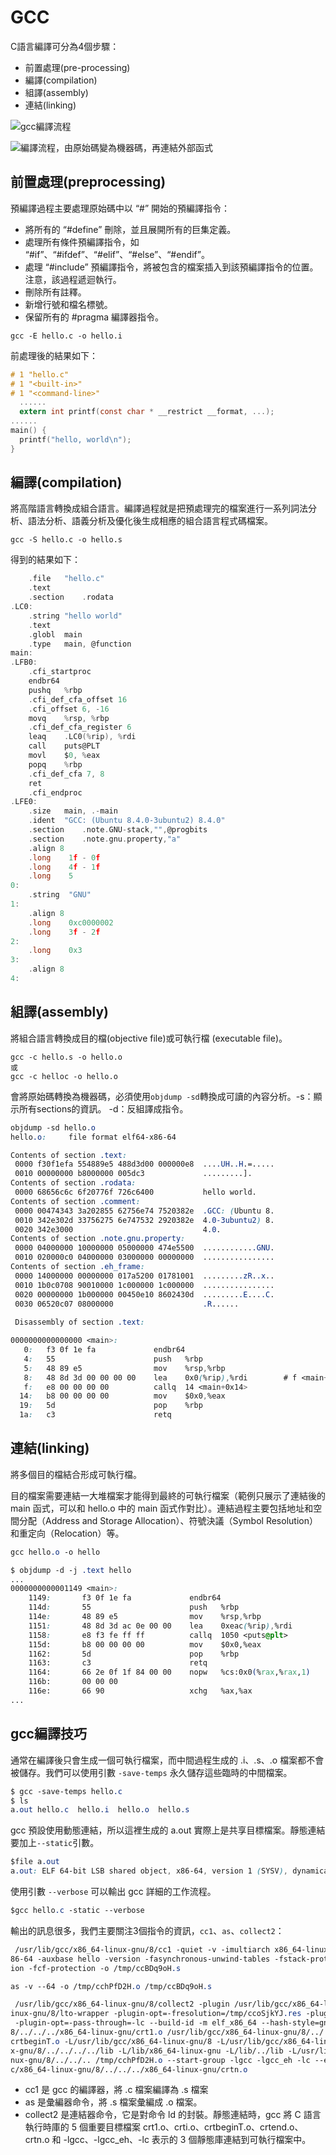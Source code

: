 # GCC

C語言編譯可分為4個步驟：

* 前置處理(pre-processing)
* 編譯(compilation)
* 組譯(assembly)
* 連結(linking)



![gcc編譯流程](../.gitbook/assets/gcc\_compile\_process.png)

![編譯流程，由原始碼變為機器碼，再連結外部函式](../.gitbook/assets/compile\_process.png)

## 前置處理(preprocessing)

預編譯過程主要處理原始碼中以 “#” 開始的預編譯指令：

* 將所有的 “#define” 刪除，並且展開所有的巨集定義。
* 處理所有條件預編譯指令，如 “#if”、“#ifdef”、“#elif”、“#else”、“#endif”。
* 處理 “#include” 預編譯指令，將被包含的檔案插入到該預編譯指令的位置。注意，該過程遞迴執行。
* 刪除所有註釋。
* 新增行號和檔名標號。
* 保留所有的 #pragma 編譯器指令。

```
gcc -E hello.c -o hello.i
```

前處理後的結果如下：

```c
# 1 "hello.c"
# 1 "<built-in>"
# 1 "<command-line>"
  ......
  extern int printf(const char * __restrict __format, ...);
......
main() {
  printf("hello, world\n");
}
```

## 編譯(compilation)

將高階語言轉換成組合語言。編譯過程就是把預處理完的檔案進行一系列詞法分析、語法分析、語義分析及優化後生成相應的組合語言程式碼檔案。

```
gcc -S hello.c -o hello.s
```

得到的結果如下：

```c
	.file	"hello.c"
	.text
	.section	.rodata
.LC0:
	.string	"hello world"
	.text
	.globl	main
	.type	main, @function
main:
.LFB0:
	.cfi_startproc
	endbr64
	pushq	%rbp
	.cfi_def_cfa_offset 16
	.cfi_offset 6, -16
	movq	%rsp, %rbp
	.cfi_def_cfa_register 6
	leaq	.LC0(%rip), %rdi
	call	puts@PLT
	movl	$0, %eax
	popq	%rbp
	.cfi_def_cfa 7, 8
	ret
	.cfi_endproc
.LFE0:
	.size	main, .-main
	.ident	"GCC: (Ubuntu 8.4.0-3ubuntu2) 8.4.0"
	.section	.note.GNU-stack,"",@progbits
	.section	.note.gnu.property,"a"
	.align 8
	.long	 1f - 0f
	.long	 4f - 1f
	.long	 5
0:
	.string	 "GNU"
1:
	.align 8
	.long	 0xc0000002
	.long	 3f - 2f
2:
	.long	 0x3
3:
	.align 8
4:
```

## 組譯(assembly)

將組合語言轉換成目的檔(objective file)或可執行檔 (executable file)。

```
gcc -c hello.s -o hello.o
或
gcc -c helloc -o hello.o
```

會將原始碼轉換為機器碼，必須使用`objdump -sd`轉換成可讀的內容分析。-s：顯示所有sections的資訊。 -d：反組譯成指令。

```css
objdump -sd hello.o
hello.o:     file format elf64-x86-64

Contents of section .text:
 0000 f30f1efa 554889e5 488d3d00 000000e8  ....UH..H.=.....
 0010 00000000 b8000000 005dc3             .........].
Contents of section .rodata:
 0000 68656c6c 6f20776f 726c6400           hello world.
Contents of section .comment:
 0000 00474343 3a202855 62756e74 7520382e  .GCC: (Ubuntu 8.
 0010 342e302d 33756275 6e747532 2920382e  4.0-3ubuntu2) 8.
 0020 342e3000                             4.0.
Contents of section .note.gnu.property:
 0000 04000000 10000000 05000000 474e5500  ............GNU.
 0010 020000c0 04000000 03000000 00000000  ................
Contents of section .eh_frame:
 0000 14000000 00000000 017a5200 01781001  .........zR..x..
 0010 1b0c0708 90010000 1c000000 1c000000  ................
 0020 00000000 1b000000 00450e10 8602430d  .........E....C.
 0030 06520c07 08000000                    .R......
 
 Disassembly of section .text:

0000000000000000 <main>:
   0:   f3 0f 1e fa             endbr64
   4:   55                      push   %rbp
   5:   48 89 e5                mov    %rsp,%rbp
   8:   48 8d 3d 00 00 00 00    lea    0x0(%rip),%rdi        # f <main+0xf>
   f:   e8 00 00 00 00          callq  14 <main+0x14>
  14:   b8 00 00 00 00          mov    $0x0,%eax
  19:   5d                      pop    %rbp
  1a:   c3                      retq
```

## 連結(linking)

將多個目的檔結合形成可執行檔。

目的檔案需要連結一大堆檔案才能得到最終的可執行檔案（範例只展示了連結後的 main 函式，可以和 hello.o 中的 main 函式作對比）。連結過程主要包括地址和空間分配（Address and Storage Allocation）、符號決議（Symbol Resolution）和重定向（Relocation）等。

```css
gcc hello.o -o hello
```

```css
$ objdump -d -j .text hello
...
0000000000001149 <main>:
    1149:       f3 0f 1e fa             endbr64
    114d:       55                      push   %rbp
    114e:       48 89 e5                mov    %rsp,%rbp
    1151:       48 8d 3d ac 0e 00 00    lea    0xeac(%rip),%rdi        # 2004 <_IO_stdin_used+0x4>
    1158:       e8 f3 fe ff ff          callq  1050 <puts@plt>
    115d:       b8 00 00 00 00          mov    $0x0,%eax
    1162:       5d                      pop    %rbp
    1163:       c3                      retq
    1164:       66 2e 0f 1f 84 00 00    nopw   %cs:0x0(%rax,%rax,1)
    116b:       00 00 00
    116e:       66 90                   xchg   %ax,%ax
...
```

## gcc編譯技巧

通常在編譯後只會生成一個可執行檔案，而中間過程生成的 .i、.s、.o 檔案都不會被儲存。我們可以使用引數 `-save-temps` 永久儲存這些臨時的中間檔案。

```css
$ gcc -save-temps hello.c
$ ls
a.out hello.c  hello.i  hello.o  hello.s
```

gcc 預設使用動態連結，所以這裡生成的 a.out 實際上是共享目標檔案。靜態連結要加上`--static`引數。

```css
$file a.out
a.out: ELF 64-bit LSB shared object, x86-64, version 1 (SYSV), dynamically linked, interpreter /lib64/ld-linux-x86-64.so.2, BuildID[sha1]=59b12d2b61718335b179997b3d5c31ea7228026b, for GNU/Linux 3.2.0, not stripped
```

使用引數 `--verbose` 可以輸出 gcc 詳細的工作流程。

```css
$gcc hello.c -static --verbose
```

輸出的訊息很多，我們主要關注3個指令的資訊，`cc1`、`as`、`collect2`：

```css
 /usr/lib/gcc/x86_64-linux-gnu/8/cc1 -quiet -v -imultiarch x86_64-linux-gnu hello.c -quiet -dumpbase hello.c -mtune=generic -march=x
86-64 -auxbase hello -version -fasynchronous-unwind-tables -fstack-protector-strong -Wformat -Wformat-security -fstack-clash-protect
ion -fcf-protection -o /tmp/ccBDq9oH.s

as -v --64 -o /tmp/cchPfD2H.o /tmp/ccBDq9oH.s

 /usr/lib/gcc/x86_64-linux-gnu/8/collect2 -plugin /usr/lib/gcc/x86_64-linux-gnu/8/liblto_plugin.so -plugin-opt=/usr/lib/gcc/x86_64-l
inux-gnu/8/lto-wrapper -plugin-opt=-fresolution=/tmp/ccoSjkYJ.res -plugin-opt=-pass-through=-lgcc -plugin-opt=-pass-through=-lgcc_eh
 -plugin-opt=-pass-through=-lc --build-id -m elf_x86_64 --hash-style=gnu --as-needed -static -z relro /usr/lib/gcc/x86_64-linux-gnu/
8/../../../x86_64-linux-gnu/crt1.o /usr/lib/gcc/x86_64-linux-gnu/8/../../../x86_64-linux-gnu/crti.o /usr/lib/gcc/x86_64-linux-gnu/8/
crtbeginT.o -L/usr/lib/gcc/x86_64-linux-gnu/8 -L/usr/lib/gcc/x86_64-linux-gnu/8/../../../x86_64-linux-gnu -L/usr/lib/gcc/x86_64-linu
x-gnu/8/../../../../lib -L/lib/x86_64-linux-gnu -L/lib/../lib -L/usr/lib/x86_64-linux-gnu -L/usr/lib/../lib -L/usr/lib/gcc/x86_64-li
nux-gnu/8/../../.. /tmp/cchPfD2H.o --start-group -lgcc -lgcc_eh -lc --end-group /usr/lib/gcc/x86_64-linux-gnu/8/crtend.o /usr/lib/gc
c/x86_64-linux-gnu/8/../../../x86_64-linux-gnu/crtn.o
```

* cc1 是 gcc 的編譯器，將 .c 檔案編譯為 .s 檔案
* as 是彙編器命令，將 .s 檔案彙編成 .o 檔案。
* collect2 是連結器命令，它是對命令 ld 的封裝。靜態連結時，gcc 將 C 語言執行時庫的 5 個重要目標檔案 crt1.o、crti.o、crtbeginT.o、crtend.o、crtn.o 和 -lgcc、-lgcc\_eh、-lc 表示的 3 個靜態庫連結到可執行檔案中。
